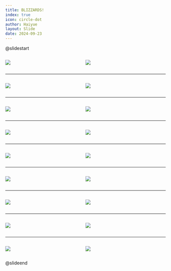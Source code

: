 ```yaml
---
title: BLIZZARDS!
index: true
icon: circle-dot
author: Haiyue
layout: Slide
date: 2024-09-23
---
```

 
@slidestart

<div style="display:flex">
<div style="flex:1">

![](/reading/english/Level-O/BLIZZARDS!/001.webp)
</div>
<div style="flex:1">

![](/reading/english/Level-O/BLIZZARDS!/002.webp)
</div>
</div>

---

<div style="display:flex">
<div style="flex:1">

![](/reading/english/Level-O/BLIZZARDS!/003.webp)
</div>
<div style="flex:1">

![](/reading/english/Level-O/BLIZZARDS!/004.webp)
</div>
</div>

---

<div style="display:flex">
<div style="flex:1">

![](/reading/english/Level-O/BLIZZARDS!/005.webp)
</div>
<div style="flex:1">

![](/reading/english/Level-O/BLIZZARDS!/006.webp)
</div>
</div>

---

<div style="display:flex">
<div style="flex:1">

![](/reading/english/Level-O/BLIZZARDS!/007.webp)
</div>
<div style="flex:1">

![](/reading/english/Level-O/BLIZZARDS!/008.webp)
</div>
</div>

---

<div style="display:flex">
<div style="flex:1">

![](/reading/english/Level-O/BLIZZARDS!/009.webp)
</div>
<div style="flex:1">

![](/reading/english/Level-O/BLIZZARDS!/010.webp)
</div>
</div>

---

<div style="display:flex">
<div style="flex:1">

![](/reading/english/Level-O/BLIZZARDS!/011.webp)
</div>
<div style="flex:1">

![](/reading/english/Level-O/BLIZZARDS!/012.webp)
</div>
</div>

---

<div style="display:flex">
<div style="flex:1">

![](/reading/english/Level-O/BLIZZARDS!/013.webp)
</div>
<div style="flex:1">

![](/reading/english/Level-O/BLIZZARDS!/014.webp)
</div>
</div>

---

<div style="display:flex">
<div style="flex:1">

![](/reading/english/Level-O/BLIZZARDS!/015.webp)
</div>
<div style="flex:1">

![](/reading/english/Level-O/BLIZZARDS!/016.webp)
</div>
</div>

---

<div style="display:flex">
<div style="flex:1">

![](/reading/english/Level-O/BLIZZARDS!/017.webp)
</div>
<div style="flex:1">

![](/reading/english/Level-O/BLIZZARDS!/018.webp)
</div>
</div>

@slideend